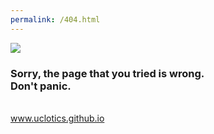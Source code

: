 ```yaml
---
permalink: /404.html
---
```


<html>

<head>
    <meta http-equiv="Content-Type" content="text/html; charset=UTF-8" />
    <meta name="viewport" content="width=device-width, initial-scale=1, maximum-scale=1">
    <title>Error 404 - Page Not Found!</title>
    <link rel="stylesheet" type="text/css" href="./assets/css/style.css" />
    <link href="./assets/images/favicon.png" rel="shortcut icon" type="image/x-icon" />
</head>

<body>
    <div class="container">
        <img class="ops" src="./assets/images/404.svg" />
        <br />
        <h3>Sorry, the page that you tried is wrong.
            <br /> Don't panic.</h3>
        <br />
        <a class="buton" href="https://indrakusuma.web.id/">www.uclotics.github.io</a>
    </div>
</body>

</html>
